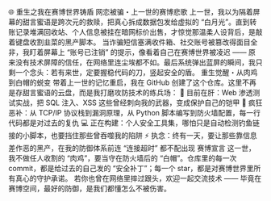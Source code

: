 🌐 重生之我在赛博世界铸盾
网恋被骗・上一世的赛博悲歌
上一世，我以为隔着屏幕的甜言蜜语是跨次元的救赎，把真心拆成数据包发给虚拟的 “白月光”。直到转账记录堆满回收站、个人信息被挂在暗网标价出售，才惊觉那温柔人设背后，是敲着键盘收割韭菜的黑产脚本。
当诈骗短信塞满收件箱、社交账号被篡改得面目全非，我盯着屏幕上 “账号已注销” 的提示，像看着自己在赛博世界被凌迟 —— 原来没有技术屏障的信任，在网络里连尘埃都不如。最后系统弹出蓝屏的瞬间，我只剩一个念头：若有来世，定要握稳代码的刀，竖起安全的盾。
重生觉醒・从肉鸡到白帽的蜕变
带着上一世的记忆重启，我在 GitHub 创建了这个仓库。这里不再是存甜言蜜语的云盘，而是我打磨攻防技术的练兵场：
🔭 目前在肝：Web 渗透测试实战，把 SQL 注入、XSS 这些曾经刺向我的武器，变成保护自己的铠甲
🌱 疯狂恶补：从 TCP/IP 协议栈到漏洞原理，从 Python 脚本编写到防火墙配置，每一行代码都是对过去的复仇
💻 正在构建：个人安全工具集，哪怕只是自动检测钓鱼链接的小脚本，也要挡住那些曾吞噬我的陷阱
⚡ 执念：终有一天，要让那些靠信息差作恶的黑产，在我的防御体系前连 “连接超时” 都不配出现
赛博宣言
这一世，我不做任人收割的 “肉鸡”，要当守在防火墙后的 “白帽”。仓库里的每一次 commit，都是给过去的自己发的 “安全补丁”；每一个 star，都是对赛博世界里所有真心的守护承诺。
若你也曾在网络里摔过跟头，欢迎一起交流技术 —— 毕竟在赛博空间，最好的防御，是我们都懂怎么不被伤害。
